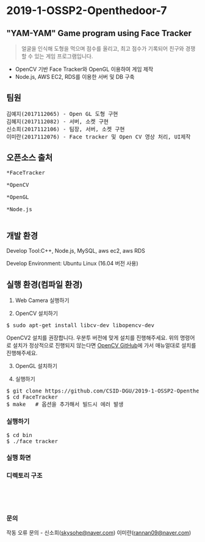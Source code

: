 # 2019-1-OSSP2-Openthedoor-7

## "YAM-YAM" Game program using Face Tracker

> 얼굴을 인식해 도형을 먹으며 점수를 올리고, 최고 점수가 기록되어 친구와 경쟁할 수 있는 게임 프로그램입니다. 
* OpenCV 기반 Face Tracker와 OpenGL 이용하여 게임 제작
* Node.js, AWS EC2, RDS를 이용한 서버 및 DB 구축


## 팀원
<pre>
김예지(2017112065) - Open GL 도형 구현
김혜지(2017112082) - 서버, 소켓 구현
신소희(2017112106) - 팀장, 서버, 소켓 구현
이미란(2017112076) - Face tracker 및 Open CV 영상 처리, UI제작
</pre>


## 오픈소스 출처
<pre>
*FaceTracker
<https://github.com/kylemcdonald/FaceTracker>
*OpenCV
<https://github.com/opencv/opencv> 
*OpenGL
<https://www.opengl.org/>
*Node.js
<https://nodejs.org/ko/>
</pre>

## 개발 환경
Develop Tool:C++, Node.js, MySQL, aws ec2, aws RDS

Develop Environment: Ubuntu Linux (16.04 버전 사용)


## 실행 환경(컴파일 환경)

1. Web Camera 실행하기


2. OpenCV 설치하기
<pre>
$ sudo apt-get install libcv-dev libopencv-dev
</pre>
OpenCV2 설치를 권장합니다. 우분투 버전에 맞게 설치를 진행해주세요.
위의 명령어로 설치가 정상적으로 진행되지 않는다면 [OpenCV GitHub](https://github.com/opencv/opencv)에 가서 매뉴얼대로 설치를 진행해주세요.

3. OpenGL 설치하기

4. 실행하기
<pre>
$ git clone https://github.com/CSID-DGU/2019-1-OSSP2-Openthedoor-7.git  
$ cd FaceTracker
$ make   # 옵션을 추가해서 빌드시 에러 발생 
</pre>

### 실행하기
<pre>
$ cd bin
$ ./face_tracker
</pre>

### 실행 화면




### 디렉토리 구조 
<pre>



</pre>

### 문의
작동 오류 문의 - 신소희(skysohe@naver.com) 이미란(rannan09@naver.com)

